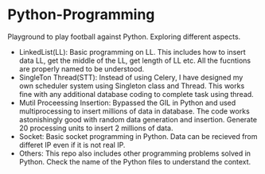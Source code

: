 # Python-Programming

Playground to play football against Python. Exploring different aspects.

  - LinkedList(LL): Basic programming on LL. This includes how to insert data LL, get the middle of the LL, get length of LL etc. All the fucntions are properly named to be understood. 
  - SingleTon Thread(STT): Instead of using Celery, I have designed my own scheduler system using Singleton class and Thread. This works fine with any additional database coding to complete task using thread.
  - Mutil Proceessing Insertion: Bypassed the GIL in Python and used multiprocessing to insert millions of data in database. The code works astonishingly good with random data generation and insertion. Generate 20 processing units to insert 2 millions of data.
  - Socket: Basic socket programming in Python. Data can be recieved from differet IP even if it is not real IP.
  - Others: This repo also includes other programming problems solved in Python. Check the name of the Python files to understand the context.
